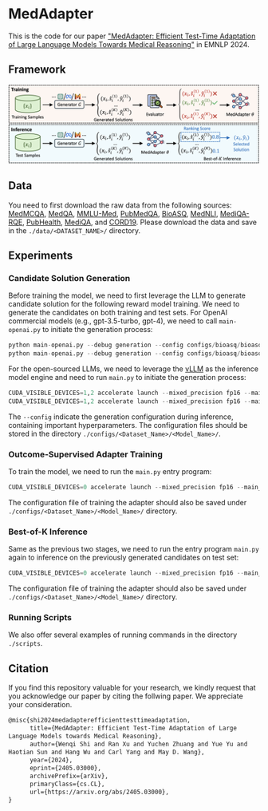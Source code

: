 # MedAdapter
This is the code for our paper ["MedAdapter: Efficient Test-Time Adaptation of Large Language Models Towards Medical Reasoning"](https://arxiv.org/abs/2405.03000) in EMNLP 2024.

## Framework
![MedAdapter](assets/MedAdapter-overview.png)

## Data
You need to first download the raw data from the following sources: [MedMCQA](https://huggingface.co/datasets/openlifescienceai/medmcqa), [MedQA](https://huggingface.co/datasets/bigbio/med_qa), [MMLU-Med](https://huggingface.co/datasets/cais/mmlu), [PubMedQA](https://huggingface.co/datasets/qiaojin/PubMedQA), [BioASQ](http://bioasq.org/), [MedNLI](https://huggingface.co/datasets/bigbio/mednli), [MediQA-RQE](https://huggingface.co/datasets/bigbio/mediqa_rqe), [PubHealth](https://huggingface.co/datasets/bigbio/pubhealth), [MediQA](https://huggingface.co/datasets/bigbio/mediqa_qa?row=0), and [CORD19](https://huggingface.co/datasets/allenai/cord19). Please download the data and save in the ``./data/<DATASET_NAME>/`` directory.

## Experiments

### Candidate Solution Generation
Before training the model, we need to first leverage the LLM to generate candidate solution for the following reward model training. We need to generate the candidates on both training and test sets. For OpenAI commercial models (e.g., gpt-3.5-turbo, gpt-4), we need to call ``main-openai.py`` to initiate the generation process:
```python
python main-openai.py --debug generation --config configs/bioasq/bioasq-gen-test.yaml
python main-openai.py --debug generation --config configs/bioasq/bioasq-gen-train.yaml
```

For the open-sourced LLMs, we need to leverage the [vLLM](https://docs.vllm.ai/en/latest/getting_started/quickstart.html) as the inference model engine and need to run ``main.py`` to initiate the generation process:
```python
CUDA_VISIBLE_DEVICES=1,2 accelerate launch --mixed_precision fp16 --main_process_port 29650 main.py --debug generation --config configs/bioasq/bioasq-gen-test.yaml
CUDA_VISIBLE_DEVICES=1,2 accelerate launch --mixed_precision fp16 --main_process_port 29650 main.py --debug generation --config configs/bioasq/bioasq-gen-train.yaml
```

The ``--config`` indicate the generation configuration during inference, containing important hyperparameters. The configuration files should be stored in the directory ``./configs/<Dataset_Name>/<Model_Name>/``.

### Outcome-Supervised Adapter Training
To train the model, we need to run the ``main.py`` entry program:
```python
CUDA_VISIBLE_DEVICES=0 accelerate launch --mixed_precision fp16 --main_process_port 29666 main.py --debug reward --config configs/bioasq/bioasq-reward.yaml
```
The configuration file of training the adapter should also be saved under ``./configs/<Dataset_Name>/<Model_Name>/`` directory.

### Best-of-K Inference
Same as the previous two stages, we need to run the entry program ``main.py`` again to inference on the previously generated candidates on test set:
```python
CUDA_VISIBLE_DEVICES=0 accelerate launch --mixed_precision fp16 --main_process_port 29666 main.py --debug reward_guide --config configs/bioasq/bioasq-guide.yaml
```
The configuration file of training the adapter should also be saved under ``./configs/<Dataset_Name>/<Model_Name>/`` directory.

### Running Scripts
We also offer several examples of running commands in the directory ``./scripts``.

## Citation
If you find this repository valuable for your research, we kindly request that you acknowledge our paper by citing the follwing paper. We appreciate your consideration.

```
@misc{shi2024medadapterefficienttesttimeadaptation,
      title={MedAdapter: Efficient Test-Time Adaptation of Large Language Models towards Medical Reasoning}, 
      author={Wenqi Shi and Ran Xu and Yuchen Zhuang and Yue Yu and Haotian Sun and Hang Wu and Carl Yang and May D. Wang},
      year={2024},
      eprint={2405.03000},
      archivePrefix={arXiv},
      primaryClass={cs.CL},
      url={https://arxiv.org/abs/2405.03000}, 
}
```